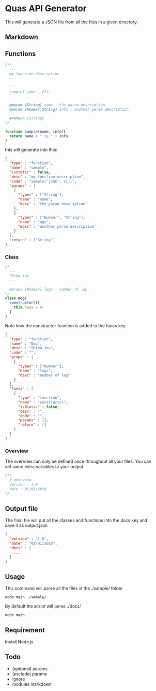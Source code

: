 # Quas API Generator
This will generate a JSON file from all the files in a given directory.

## Markdown
## Functions
````js
/**
  ---
  my function description
  ---

  ```
  sample('john', 21);
  ```

  @param {String} name - the param description
  @param {Number|String} info - another param description

  @return {String}
*/

function sample(name, info){
  return name + " is " + info;
}
````

this will generate into this:
```json
{
  "type" : "function",
  "name" : "sample",
  "isStatic" : false,
  "desc" : "my function description",
  "code" : "sample('john', 21);",
  "params" : [
    {
      "types" : ["String"],
      "name" : "name",
      "desc" : "the param description"
    },
    {
      "types" : ["Number", "String"],
      "name" : "age",
      "desc" : "another param description"
    }
  ],
  "return" : ["String"]
}
```

### Class
```js
/*
  ---
  Shiba inu
  ---

  @props {Number} legs - number of leg
*/
class Dog{
  constructor(){
    this.legs = 4;
  }
}
```
Note how the constructor function is added to the funcs key
```JSON
{
  "type" : "function",
  "name" : "Dog",
  "desc" : "Shiba inu",
  "code" : "",
  "props" : [
    {
      "types" : ["Number"],
      "name" : "legs",
      "desc" : "number of leg"
    }
  ],
  "funcs" : [
    {
      "type" : "function",
      "name" : "constructor",
      "isStatic" : false,
      "desc" : "",
      "code" : "",
      "params" : [],
      "return" : []
    }
  ]
}
```

### Overview
The overview can only be defined once throughout all your files. You can set some extra variables to your output

```js
/**
  # overview
  version : 1.0
  date : 01/01/2018
*/
```

## Output file
The final file will put all the classes and functions into the docs key and save it as output.json
```JSON
{
  "version" : "1.0",
  "date" : "01/01/2018",
  "docs" : [
    ...
  ]
}
```


## Usage
This command will parse all the files in the ./sample/ folder
```
node main ./sample/
```

By default the script will parse ./docs/
```
node main
```

## Requirement
Install Node.js

## Todo
* (optional) params
* (exclude) params
* ignore
* modules markdown
